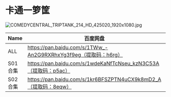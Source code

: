 # 卡通一箩筐

![COMEDYCENTRAL_TRIPTANK_214_HD_425020_1920x1080.jpg](/banner/triptank.jpg)

| Name | 百度网盘 | 阿里云盘 | MDpan |
| --- | --- | --- | --- |
| ALL | https://pan.baidu.com/s/1TWw_-An2G9RXRhxYg3f9eg（提取码：h6rg） | https://www.aliyundrive.com/s/BuGTSQSRwNQ | https://mdpan.tk/%E5%8D%A1%E9%80%9A%E4%B8%80%E7%AE%A9%E7%AD%90 |
| S01合集 | https://pan.baidu.com/s/1wdeKaNfTcNseu_kzN3C53A（提取码：p5ac） | https://www.aliyundrive.com/s/sUWu5k7LYP7 |  |
| S02合集 | https://pan.baidu.com/s/1kr6BFSZPTN4uCX9k8mD2_A（提取码：8eqw） | https://www.aliyundrive.com/s/RoH9iSbguA2 |  |